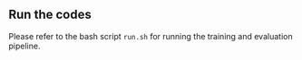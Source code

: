 ## Run the codes
Please refer to the bash script `run.sh` for running the training and evaluation pipeline.
